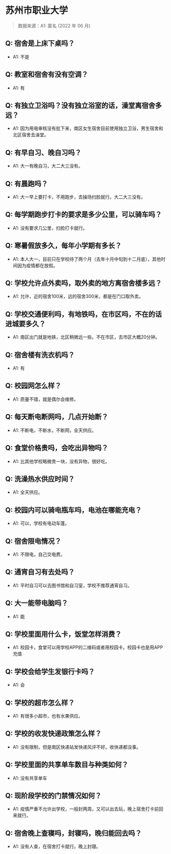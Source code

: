 # 苏州市职业大学

> 数据来源：A1: 匿名 (2022 年 06 月)

## Q: 宿舍是上床下桌吗？

- A1: 不是

## Q: 教室和宿舍有没有空调？

- A1: 有

## Q: 有独立卫浴吗？没有独立浴室的话，澡堂离宿舍多远？

- A1: 因为用电审核没有批下来，南区女生宿舍目前使用独立卫浴，男生宿舍和北区宿舍去澡堂。

## Q: 有早自习、晚自习吗？

- A1: 大一有晚自习，大二大三没有。

## Q: 有晨跑吗？

- A1: 大一早上要打卡，不用跑步，去操场扫脸就行。大二大三没有。

## Q: 每学期跑步打卡的要求是多少公里，可以骑车吗？

- A1: 没有要求几公里，扫脸打卡就行。

## Q: 寒暑假放多久，每年小学期有多长？

- A1: 本人大一，目前只在学校待了两个月（去年十月中旬到十二月底），其他时间因为疫情都在放假。

## Q: 学校允许点外卖吗，取外卖的地方离宿舍楼多远？

- A1: 允许，近的宿舍100米，远的宿舍300米，都是在门口取外卖。

## Q: 学校交通便利吗，有地铁吗，在市区吗，不在的话进城要多久？

- A1: 南区出门就是地铁，北区稍微远一些。不在市区，去市区大概20分钟。

## Q: 宿舍楼有洗衣机吗？

- A1: 有

## Q: 校园网怎么样？

- A1: 质量不错，就是偶尔会维修。

## Q: 每天断电断网吗，几点开始断？

- A1: 不断电，不断水，不断网，全天供应。

## Q: 食堂价格贵吗，会吃出异物吗？

- A1: 比其他学校略微贵一块，没有异物，很好吃。

## Q: 洗澡热水供应时间？

- A1: 全天供应。

## Q: 校园内可以骑电瓶车吗，电池在哪能充电？

- A1: 可以，学校有电动车蓬。

## Q: 宿舍限电情况？

- A1: 不限电，自己交电费。

## Q: 通宵自习有去处吗？

- A1: 平时自习可以去图书馆和自习室，学校不推荐通宵自习。

## Q: 大一能带电脑吗？

- A1: 能

## Q: 学校里面用什么卡，饭堂怎样消费？

- A1: 校园卡，食堂可以用学校APP的二维码或者用校园卡。校园卡也是用APP充值

## Q: 学校会给学生发银行卡吗？

- A1: 会

## Q: 学校的超市怎么样？

- A1: 有很多小超市，也有水果供应。

## Q: 学校的收发快递政策怎么样？

- A1: 没有限制，但是南区快递站发快递风评不好。收快递都没事。

## Q: 学校里面的共享单车数目与种类如何？

- A1: 没有共享单车

## Q: 现阶段学校的门禁情况如何？

- A1: 疫情严重不允许出学校，一般封两周，又可以出去玩，晚上宿舍打卡前回来就行。

## Q: 宿舍晚上查寝吗，封寝吗，晚归能回去吗？

- A1: 没有人查，在宿舍打卡就行。晚上封寝。

